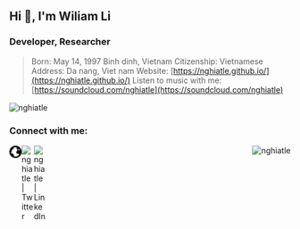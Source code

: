 ## Hi 👋, I'm Wiliam Li
### Developer, Researcher

> Born: May 14, 1997 Binh dinh, Vietnam
> Citizenship: Vietnamese
> Address: Da nang, Viet nam
> Website: [https://nghiatle.github.io/](https://nghiatle.github.io/)
> Listen to music with me: [https://soundcloud.com/nghiatle](https://soundcloud.com/nghiatle)

<div><img align="center" src="https://github-readme-stats.vercel.app/api?username=nghiatle&count_private=true&show_icons=true" alt="nghiatle" /></p></div>

### Connect with me:

[<img align="left" alt="nghiatle" width="22px" src="https://raw.githubusercontent.com/iconic/open-iconic/master/svg/globe.svg" />][website]
[<img align="left" alt="nghiatle | Twitter" width="22px" src="https://cdn.jsdelivr.net/npm/simple-icons@v3/icons/twitter.svg" />][twitter]
[<img align="left" alt="nghiatle | LinkedIn" width="22px" src="https://cdn.jsdelivr.net/npm/simple-icons@v3/icons/linkedin.svg" />][linkedin]

[website]: https://nghiatle.github.io
[twitter]: https://twitter.com/nghiatle1997
[linkedin]: https://linkedin.com/in/nghialethanh

<p align="right"> <img src="https://komarev.com/ghpvc/?username=nghiatle&label=Profile%20views&color=0e75b6&style=flat" alt="nghiatle" /> </p>
